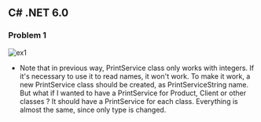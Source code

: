 ## C# .NET 6.0

### Problem 1

![ex1](https://user-images.githubusercontent.com/88597534/234930135-f77f6f99-447d-476e-9f82-cade0f7ce6fb.png)


* Note that in previous way, PrintService class only works with integers. If it's necessary to use it to read names, it won't work. To make it work, a new PrintService class should be created, as PrintServiceString name. But what if I wanted to have a PrintService for Product, Client or other classes ? It should have a PrintService for each class. Everything is almost the same, since only type is changed.

